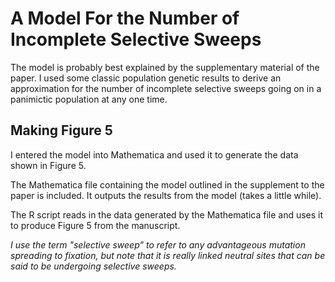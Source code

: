 A Model For the Number of Incomplete Selective Sweeps
======

The model is probably best explained by the supplementary material of the paper. I used some classic population genetic results to derive an approximation for the number of incomplete selective sweeps going on in a panimictic population at any one time. 

Making Figure 5
------

I entered the model into Mathematica and used it to generate the data shown in Figure 5. 

The Mathematica file containing the model outlined in the supplement to the paper is included. It outputs the results from the model (takes a little while). 

The R script reads in the data generated by the Mathematica file and uses it to produce Figure 5 from the manuscript.

*I use the term "selective sweep" to refer to any advantageous mutation spreading to fixation, but note that it is really linked neutral sites that can be said to be undergoing selective sweeps.*


